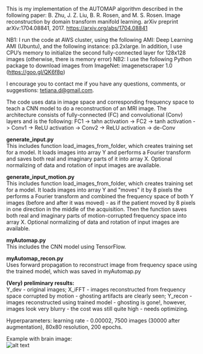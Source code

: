 This is my implementation of the AUTOMAP algorithm described in the following paper:
B. Zhu, J. Z. Liu, B. R. Rosen, and M. S. Rosen. Image reconstruction by domain transform manifold learning. arXiv preprint arXiv:1704.08841, 2017.
https://arxiv.org/abs/1704.08841

NB1: I run the code at AWS cluster, using the following AMI: Deep Learning AMI (Ubuntu), and the following instance: p3.2xlarge. In addition, I use CPU’s memory to initialize the second fully-connected layer for 128x128 images (otherwise, there is memory error)
NB2: I use the following Python package to download images from ImageNet: imagenetscraper 1.0 (https://goo.gl/QK6f8p)

I encourage you to contact me if you have any questions, comments, or suggestions: tetiana.d@gmail.com.


The code uses data in image space and corresponding frequency space to teach a CNN model to do a reconstruction of an MRI image. The architecture consists of fully-connected (FC) and convolutional (Conv) layers and is the following:
FC1 -> tahn activation -> FC2 -> tanh activation -> Conv1 -> ReLU activation -> Conv2 -> ReLU activation -> de-Conv

**generate_input.py**  
This includes function load_images_from_folder, which creates training set for a model. It loads images into array Y and performs a Fourier transform and saves both real and imaginary parts of it into array X.
Optional normalizing of data and rotation of input images are available.

**generate_input_motion.py**  
This includes function load_images_from_folder, which creates training set for a model. It loads images into array Y and "moves" it by 8 pixels the performs a Fourier transform and combined the frequency space of both Y images (before and after it was moved) - as if the patient moved by 8 pixels in one direction in the middle of the acquisition. Then the function saves both real and imaginary parts of motion-corrupted frequency space into array X.
Optional normalizing of data and rotation of input images are available.

**myAutomap.py**  
This includes the CNN model using TensorFlow.

**myAutomap_recon.py**  
Uses forward propagation to reconstruct image from frequency space using the trained model, which was saved in myAutomap.py


**(Very) preliminary results:**  
Y_dev - original images; X_iFFT - images reconstructed from frequency space corrupted by motion - ghosting artifacts are clearly seen; Y_recon - images reconstructed using trained model - ghosting is gone!, however, images look very blurry - the cost was still quite high - needs optimizing.

Hyperparameters: learning rate - 0.00002, 7500 images (30000 after augmentation), 80x80 resolution, 200 epochs.

Example with brain image:  
![alt text](Img/myAutomap_7500im80_ep200_lr000002_nonnorm_brain.png)


